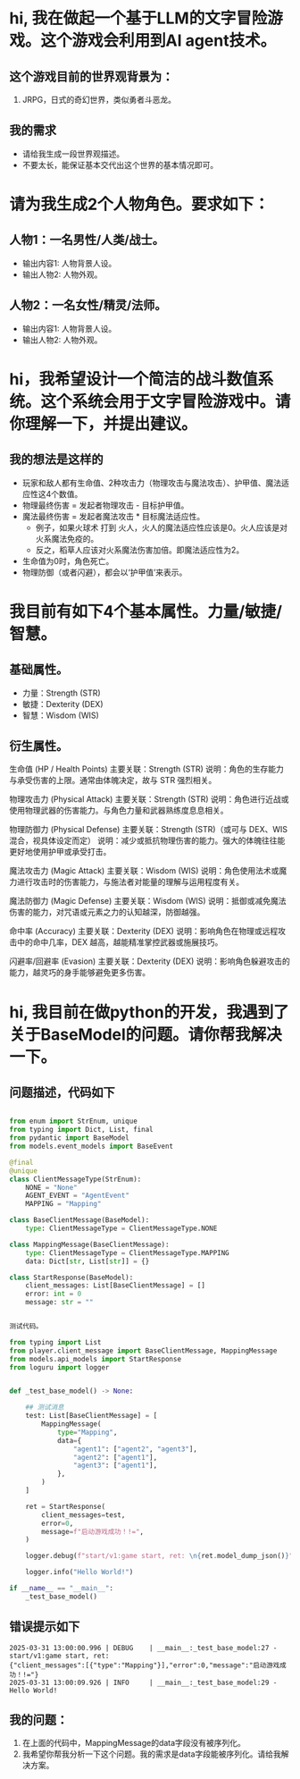 
# hi, 我在做起一个基于LLM的文字冒险游戏。这个游戏会利用到AI agent技术。

## 这个游戏目前的世界观背景为：
1. JRPG，日式的奇幻世界，类似勇者斗恶龙。

## 我的需求
- 请给我生成一段世界观描述。
- 不要太长，能保证基本交代出这个世界的基本情况即可。




# 请为我生成2个人物角色。要求如下：

## 人物1：一名男性/人类/战士。
- 输出内容1: 人物背景人设。
- 输出人物2: 人物外观。

## 人物2：一名女性/精灵/法师。
- 输出内容1: 人物背景人设。
- 输出人物2: 人物外观。



# hi，我希望设计一个简洁的战斗数值系统。这个系统会用于文字冒险游戏中。请你理解一下，并提出建议。

## 我的想法是这样的
- 玩家和敌人都有生命值、2种攻击力（物理攻击与魔法攻击）、护甲值、魔法适应性这4个数值。
- 物理最终伤害 = 发起者物理攻击 - 目标护甲值。
- 魔法最终伤害 = 发起者魔法攻击 * 目标魔法适应性。
    - 例子，如果火球术 打到 火人，火人的魔法适应性应该是0。火人应该是对火系魔法免疫的。
    - 反之，稻草人应该对火系魔法伤害加倍。即魔法适应性为2。
- 生命值为0时，角色死亡。
- 物理防御（或者闪避），都会以‘护甲值’来表示。




# 我目前有如下4个基本属性。力量/敏捷/智慧。

## 基础属性。
- 力量：Strength (STR)
- 敏捷：Dexterity (DEX)
- 智慧：Wisdom (WIS)

## 衍生属性。

生命值 (HP / Health Points)
主要关联：Strength (STR)
说明：角色的生存能力与承受伤害的上限。通常由体魄决定，故与 STR 强烈相关。

物理攻击力 (Physical Attack)
主要关联：Strength (STR)
说明：角色进行近战或使用物理武器的伤害能力。与角色力量和武器熟练度息息相关。

物理防御力 (Physical Defense)
主要关联：Strength (STR)（或可与 DEX、WIS 混合，视具体设定而定）
说明：减少或抵抗物理伤害的能力。强大的体魄往往能更好地使用护甲或承受打击。

魔法攻击力 (Magic Attack)
主要关联：Wisdom (WIS)
说明：角色使用法术或魔力进行攻击时的伤害能力，与施法者对能量的理解与运用程度有关。

魔法防御力 (Magic Defense)
主要关联：Wisdom (WIS)
说明：抵御或减免魔法伤害的能力，对咒语或元素之力的认知越深，防御越强。

命中率 (Accuracy)
主要关联：Dexterity (DEX)
说明：影响角色在物理或远程攻击中的命中几率，DEX 越高，越能精准掌控武器或施展技巧。

闪避率/回避率 (Evasion)
主要关联：Dexterity (DEX)
说明：影响角色躲避攻击的能力，越灵巧的身手能够避免更多伤害。



# hi, 我目前在做python的开发，我遇到了关于BaseModel的问题。请你帮我解决一下。
## 问题描述，代码如下
```python

from enum import StrEnum, unique
from typing import Dict, List, final
from pydantic import BaseModel
from models.event_models import BaseEvent

@final
@unique
class ClientMessageType(StrEnum):
    NONE = "None"
    AGENT_EVENT = "AgentEvent"
    MAPPING = "Mapping"

class BaseClientMessage(BaseModel):
    type: ClientMessageType = ClientMessageType.NONE

class MappingMessage(BaseClientMessage):
    type: ClientMessageType = ClientMessageType.MAPPING
    data: Dict[str, List[str]] = {}

class StartResponse(BaseModel):
    client_messages: List[BaseClientMessage] = []
    error: int = 0
    message: str = ""


测试代码。

from typing import List
from player.client_message import BaseClientMessage, MappingMessage
from models.api_models import StartResponse
from loguru import logger


def _test_base_model() -> None:

    ## 测试消息
    test: List[BaseClientMessage] = [
        MappingMessage(
            type="Mapping",
            data={
                "agent1": ["agent2", "agent3"],
                "agent2": ["agent1"],
                "agent3": ["agent1"],
            },
        )
    ]

    ret = StartResponse(
        client_messages=test,
        error=0,
        message=f"启动游戏成功！!=",
    )

    logger.debug(f"start/v1:game start, ret: \n{ret.model_dump_json()}")

    logger.info("Hello World!")

if __name__ == "__main__":
    _test_base_model()
```

## 错误提示如下
```
2025-03-31 13:00:00.996 | DEBUG    | __main__:_test_base_model:27 - start/v1:game start, ret: 
{"client_messages":[{"type":"Mapping"}],"error":0,"message":"启动游戏成功！!="}
2025-03-31 13:00:09.926 | INFO     | __main__:_test_base_model:29 - Hello World!
```
## 我的问题：
1. 在上面的代码中，MappingMessage的data字段没有被序列化。
2. 我希望你帮我分析一下这个问题。我的需求是data字段能被序列化。请给我解决方案。